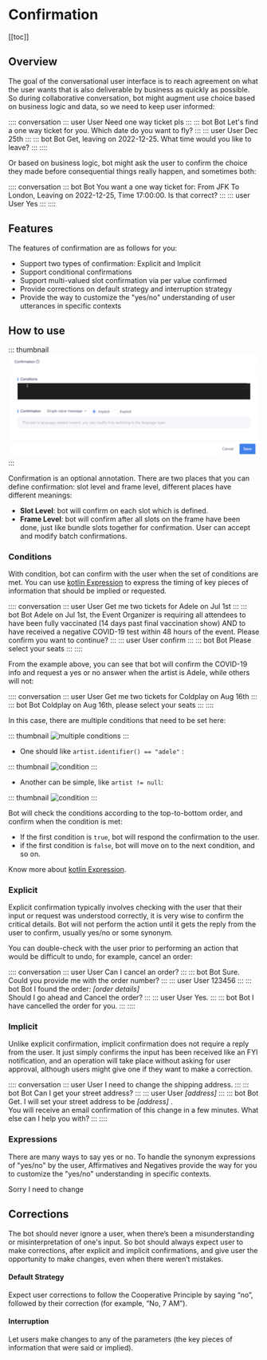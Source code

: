 # Confirmation

[[toc]]

## Overview

The goal of the conversational user interface is to reach agreement on what the user wants that is also deliverable by business as quickly as possible. So during collaborative conversation, bot might augment use choice based on business logic and data, so we need to keep user informed: 

:::: conversation
::: user User
Need one way ticket pls
:::
::: bot Bot
Let's find a one way ticket for you. Which date do you want to fly?
:::
::: user User
Dec 25th
:::
::: bot Bot
Get, leaving on 2022-12-25. What time would you like to leave?
:::
::::

Or based on business logic,  bot might ask the user to confirm the choice they made before consequential things really happen, and sometimes both: 

:::: conversation
::: bot Bot
You want a one way ticket for: From JFK To London, Leaving on 2022-12-25, Time 17:00:00. Is that correct?
:::
::: user User
Yes
:::
::::


## Features

The features of confirmation are as follows for you:

- Support two types of confirmation: Explicit and Implicit
- Support conditional confirmations
- Support multi-valued slot confirmation via per value confirmed
- Provide corrections on default strategy and interruption strategy
- Provide the way to customize the "yes/no" understanding of user utterances in specific contexts


## How to use

::: thumbnail
![confirmation](/images/annotation/confirmation/confirmation.png)
:::

Confirmation is an optional annotation. There are two places that you can define confirmation: slot level and frame level, different places have different meanings:
- **Slot Level**: bot will confirm on each slot which is defined. 
- **Frame Level**: bot will confirm after all slots on the frame have been done, just like bundle slots together for confirmation. User can accept and modify batch confirmations. 

### Conditions

With condition, bot can confirm with the user when the set of conditions are met. You can use [kotlin Expression](kotlinexpression.md) to express the timing of key pieces of information that should be implied or requested.

:::: conversation
::: user User
Get me two tickets for Adele on Jul 1st
:::
::: bot Bot
Adele on Jul 1st, the Event Organizer is requiring all attendees to have been fully vaccinated (14 days past final vaccination show) AND to have received a negative COVID-19 test within 48 hours of the event. Please confirm you want to continue?
:::
::: user User
confirm
:::
::: bot Bot
Please select your seats
:::
::::

From the example above, you can see that bot will confirm the COVID-19 info and request a yes or no answer when the artist is Adele, while others will not: 

:::: conversation
::: user User
Get me two tickets for Coldplay on Aug 16th
:::
::: bot Bot
Coldplay on Aug 16th, please select your seats
:::
::::

In this case, there are multiple conditions that need to be set here:

::: thumbnail
![multiple conditions](/images/annotation/confirmation/confirmation_table.png)
:::
 
- One should like `artist.identifier() == "adele"` :

::: thumbnail
![condition](/images/annotation/confirmation/condition1.png)
:::

- Another can be simple, like `artist != null`:

::: thumbnail
![condition](/images/annotation/confirmation/condition2.png)
:::

Bot will check the conditions according to the top-to-bottom order, and confirm when the condition is met:  
- If the first condition is `true`, bot will respond the confirmation to the user.
- if the first condition is `false`, bot will move on to the next condition, and so on.

Know more about [kotlin Expression](kotlinexpression.md).


### Explicit 

Explicit confirmation typically involves checking with the user that their input or request was understood correctly, it is very wise to confirm the critical details. Bot will not perform the action until it gets the reply from the user to confirm, usually yes/no or some synonym.

You can double-check with the user prior to performing an action that would be difficult to undo, for example, cancel an order: 

:::: conversation
::: user User
Can I cancel an order?
:::
::: bot Bot
Sure. Could you provide me with the order number?
:::
::: user User
123456
:::
::: bot Bot
I found the order: *[order details]* <br>Should I go ahead and Cancel the order?
:::
::: user User
Yes.
:::
::: bot Bot
I have cancelled the order for you. 
:::
::::

### Implicit

Unlike explicit confirmation, implicit confirmation does not require a reply from the user. It just simply confirms the input has been received like an FYI notification, and an operation will take place without asking for user approval, although users might give one if they want to make a correction. 

:::: conversation
::: user User
I need to change the shipping address.
:::
::: bot Bot
Can I get your street address?
:::
::: user User
*[address]*
:::
::: bot Bot
Get. I will set your street address to be *[address]* . <br>You will receive an email confirmation of this change in a few minutes. What else can I help you with?
:::
::::

### Expressions

There are many ways to say yes or no. To handle the synonym expressions of "yes/no" by the user, Affirmatives and Negatives provide the way for you to customize the "yes/no" understanding in specific contexts. 

Sorry I need to change


## Corrections

The bot should never ignore a user, when there’s been a misunderstanding or misinterpretation of one's input. So bot should always expect user to make corrections, after explicit and implicit confirmations, and give user the opportunity to make changes, even when there weren’t mistakes.

#### Default Strategy

<!--Explicit Confirmation No-->
Expect user corrections to follow the Cooperative Principle by saying “no”, followed by their correction (for example, “No, 7 AM”). 

#### Interruption 

<!--Implicit, slot update-->
Let users make changes to any of the parameters (the key pieces of information that were said or implied).
